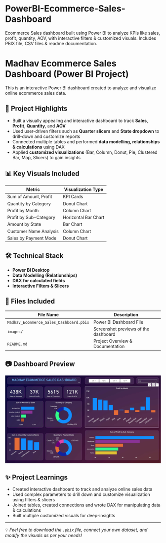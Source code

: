# PowerBI-Ecommerce-Sales-Dashboard
Ecommerce Sales dashboard built using Power BI to analyze KPIs like sales, profit, quantity, AOV, with interactive filters &amp; customized visuals. Includes PBIX file, CSV files &amp; readme documentation.

# Madhav Ecommerce Sales Dashboard (Power BI Project)

This is an interactive Power BI dashboard created to analyze and visualize online ecommerce sales data.

## 🚀 Project Highlights

- Built a visually appealing and interactive dashboard to track **Sales**, **Profit**, **Quantity**, and **AOV**
- Used user-driven filters such as **Quarter slicers** and **State dropdown** to drill-down and customize reports
- Connected multiple tables and performed **data modelling, relationships & calculations** using DAX
- Applied **customized visualizations** (Bar, Column, Donut, Pie, Clustered Bar, Map, Slicers) to gain insights

## 📊 Key Visuals Included

| Metric                   | Visualization Type          |
|--------------------------|-----------------------------|
| Sum of Amount, Profit    | KPI Cards                   |
| Quantity by Category     | Donut Chart                 |
| Profit by Month          | Column Chart                |
| Profit by Sub-Category   | Horizontal Bar Chart        |
| Amount by State          | Bar Chart                   |
| Customer Name Analysis   | Column Chart                |
| Sales by Payment Mode    | Donut Chart                 |

## 🛠 Technical Stack

- **Power BI Desktop**
- **Data Modelling (Relationships)**
- **DAX for calculated fields**
- **Interactive Filters & Slicers**

## 📁 Files Included

| File Name                             | Description                               |
|----------------------------------------|-------------------------------------------|
| `Madhav_Ecommerce_Sales_Dashboard.pbix`| Power BI Dashboard File                   |
| `images/`                              | Screenshot previews of the dashboard      |
| `README.md`                            | Project Overview & Documentation          |

## 📷 Dashboard Preview

![Dashboard Screenshot](Ecommerce_dashboard.png)

## ✨ Project Learnings

- Created interactive dashboard to track and analyze online sales data  
- Used complex parameters to drill down and customize visualization using filters & slicers  
- Joined tables, created connections and wrote DAX for manipulating data & calculations  
- Built multiple customized visuals for deep-insights  

---

💡 *Feel free to download the `.pbix` file, connect your own dataset, and modify the visuals as per your needs!*
